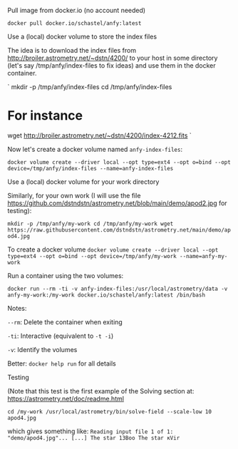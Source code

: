 Pull image from docker.io (no account needed)

`docker pull docker.io/schastel/anfy:latest`

Use a (local) docker volume to store the index files

The idea is to download the index files from
http://broiler.astrometry.net/~dstn/4200/ to your host in some
directory (let's say /tmp/anfy/index-files to fix ideas) and
use them in the docker container.

`
mkdir -p /tmp/anfy/index-files
cd /tmp/anfy/index-files
# For instance
wget http://broiler.astrometry.net/~dstn/4200/index-4212.fits
`

Now let's create a docker volume named `anfy-index-files`:

`
docker volume create --driver local --opt type=ext4 --opt o=bind --opt device=/tmp/anfy/index-files --name=anfy-index-files
`


Use a (local) docker volume for your work directory

Similarly, for your own work (I will use the file https://github.com/dstndstn/astrometry.net/blob/main/demo/apod2.jpg for testing):

`
mkdir -p /tmp/anfy/my-work
cd /tmp/anfy/my-work
wget https://raw.githubusercontent.com/dstndstn/astrometry.net/main/demo/apod4.jpg
`

To create a docker volume
`
docker volume create --driver local --opt type=ext4 --opt o=bind --opt device=/tmp/anfy/my-work --name=anfy-my-work
`

Run a container using the two volumes:

`
docker run --rm -ti -v anfy-index-files:/usr/local/astrometry/data -v anfy-my-work:/my-work docker.io/schastel/anfy:latest /bin/bash
`

Notes: 

`--rm`: Delete the container when exiting

`-ti`: Interactive (equivalent to `-t -i`) 

`-v`: Identify the volumes

Better: `docker help run` for all details

Testing

(Note that this test is the first example of the Solving section at: https://astrometry.net/doc/readme.html

`
cd /my-work
/usr/local/astrometry/bin/solve-field --scale-low 10 apod4.jpg
`

which gives something like:
`
Reading input file 1 of 1: "demo/apod4.jpg"...
[...]
The star 13Boo
The star κVir
`
